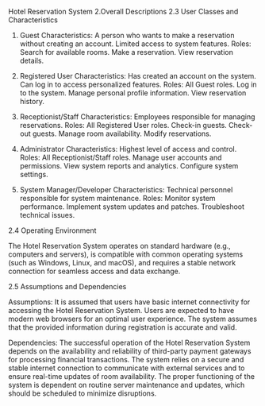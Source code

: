 Hotel Reservation System
2.Overall Descriptions
2.3 User Classes and Characteristics

1. Guest
Characteristics:
  A person who wants to make a reservation without creating an account.
  Limited access to system features.
Roles:
  Search for available rooms.
  Make a reservation.
  View reservation details.

2. Registered User
Characteristics:
  Has created an account on the system.
  Can log in to access personalized features.
Roles:
  All Guest roles.
  Log in to the system.
  Manage personal profile information.
View reservation history.

3. Receptionist/Staff
Characteristics:
  Employees responsible for managing reservations.
Roles:
  All Registered User roles.
  Check-in guests.
  Check-out guests.
  Manage room availability.
  Modify reservations.

4. Administrator
Characteristics:
  Highest level of access and control.
Roles:
  All Receptionist/Staff roles.
  Manage user accounts and permissions.
  View system reports and analytics.
Configure system settings.

5. System Manager/Developer
Characteristics:
  Technical personnel responsible for system maintenance.
Roles:
  Monitor system performance.
  Implement system updates and patches.
  Troubleshoot technical issues.

2.4 Operating Environment

The Hotel Reservation System operates on standard hardware (e.g., computers and servers), is compatible with common operating systems (such as Windows, Linux, and macOS), and requires a stable network connection for seamless access and data exchange.

2.5 Assumptions and Dependencies

Assumptions:
  It is assumed that users have basic internet connectivity for accessing the Hotel Reservation System.
  Users are expected to have modern web browsers for an optimal user experience.
  The system assumes that the provided information during registration is accurate and valid.

Dependencies:
  The successful operation of the Hotel Reservation System depends on the availability and reliability of third-party payment gateways for processing financial transactions.
  The system relies on a secure and stable internet connection to communicate with external services and to ensure real-time updates of room availability.
  The proper functioning of the system is dependent on routine server maintenance and updates, which should be scheduled to minimize disruptions.